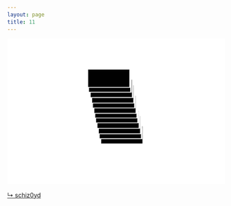```yaml
---
layout: page
title: 11
---
```


<img src="https://raw.githubusercontent.com/qrush/gifs/master/gifs/11.gif" />

<a href="http://www.reddit.com/r/perfectloops/comments/280ocg/i_present_my_first_gif_ever_shes_simple_yet/">&#8627; schiz0yd</a>
